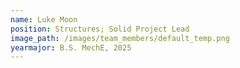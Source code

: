 ```yaml
---
name: Luke Moon
position: Structures; Solid Project Lead
image_path: /images/team_members/default_temp.png
yearmajor: B.S. MechE, 2025
---
```

